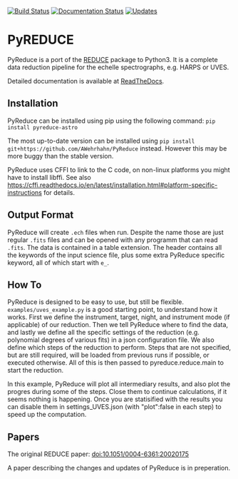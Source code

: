 [![Build Status](https://travis-ci.org/AWehrhahn/PyReduce.svg?branch=master)](https://travis-ci.org/AWehrhahn/PyReduce)
[![Documentation Status](https://readthedocs.org/projects/pyreduce-astro/badge/?version=latest)](https://pyreduce-astro.readthedocs.io/en/latest/?badge=latest)
[![Updates](https://pyup.io/repos/github/AWehrhahn/PyReduce/shield.svg)](https://pyup.io/repos/github/AWehrhahn/PyReduce/)

# PyREDUCE

PyReduce is a port of the [REDUCE](http://www.astro.uu.se/~piskunov/RESEARCH/REDUCE/) package to Python3.
It is a complete data reduction pipeline for the echelle spectrographs, e.g. HARPS or UVES.

Detailed documentation is available at [ReadTheDocs](https://pyreduce-astro.readthedocs.io/en/latest/index.html).

Installation
------------
PyReduce can be installed using pip using the following command: ``pip install pyreduce-astro``

The most up-to-date version can be installed using ``pip install git+https://github.com/AWehrhahn/PyReduce`` instead. However this may be more buggy than the stable version.

PyReduce uses CFFI to link to the C code, on non-linux platforms you might have to install libffi.
See also https://cffi.readthedocs.io/en/latest/installation.html#platform-specific-instructions for details.

Output Format
-------------
PyReduce will create ``.ech`` files when run. Despite the name those are just regular ``.fits`` files and can be opened with any programm that can read ``.fits``. The data is contained in a table extension. The header contains all the keywords of the input science file, plus some extra PyReduce specific keyword, all of which start with ``e_``. 

How To
------
PyReduce is designed to be easy to use, but still be flexible.
``examples/uves_example.py`` is a good starting point, to understand how it works.
First we define the instrument, target, night, and instrument mode (if applicable) of our reduction. Then we tell PyReduce where to find the data, and lastly we define all the specific settings of the reduction (e.g. polynomial degrees of various fits) in a json configuration file.
We also define which steps of the reduction to perform. Steps that are not specified, but are still required, will be loaded from previous runs if possible, or executed otherwise.
All of this is then passed to pyreduce.reduce.main to start the reduction.

In this example, PyReduce will plot all intermediary results, and also plot the progres during some of the steps. Close them to continue calculations, if it seems nothing is happening. Once you are statisified with the results you can disable them in settings_UVES.json (with "plot":false in each step) to speed up the computation.

Papers
------
The original REDUCE paper: [doi:10.1051/0004-6361:20020175](https://doi.org/10.1051/0004-6361:20020175)

A paper describing the changes and updates of PyReduce is in preperation.
